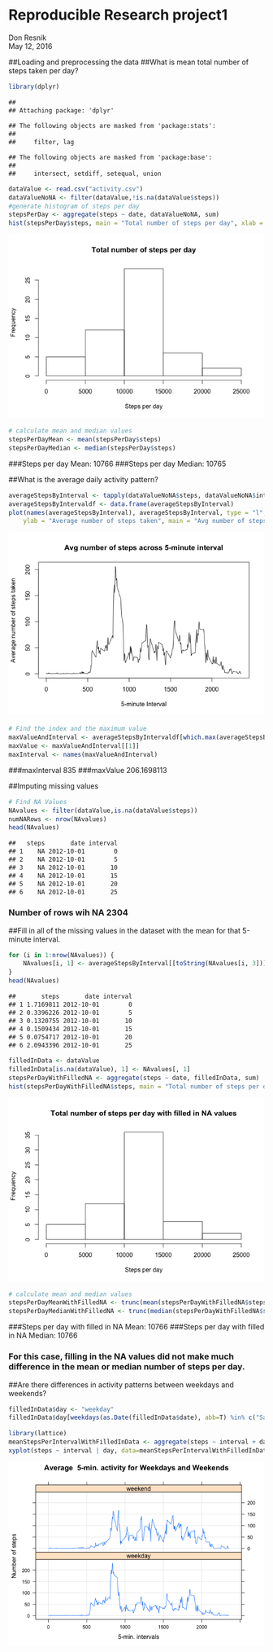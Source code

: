 # Reproducible Research project1
Don Resnik  
May 12, 2016  



##Loading and preprocessing the data
##What is mean total number of steps taken per day?

```r
library(dplyr)
```

```
## 
## Attaching package: 'dplyr'
```

```
## The following objects are masked from 'package:stats':
## 
##     filter, lag
```

```
## The following objects are masked from 'package:base':
## 
##     intersect, setdiff, setequal, union
```

```r
dataValue <- read.csv("activity.csv")
dataValueNoNA <- filter(dataValue,!is.na(dataValue$steps))
#generate histogram of steps per day
stepsPerDay <- aggregate(steps ~ date, dataValueNoNA, sum)
hist(stepsPerDay$steps, main = "Total number of steps per day", xlab = "Steps per day")
```

![](PA1_template_files/figure-html/unnamed-chunk-1-1.png)<!-- -->

```r
# calculate mean and median values
stepsPerDayMean <- mean(stepsPerDay$steps)
stepsPerDayMedian <- median(stepsPerDay$steps)
```

###Steps per day Mean:  10766
###Steps per day Median:  10765

##What is the average daily activity pattern?

```r
averageStepsByInterval <- tapply(dataValueNoNA$steps, dataValueNoNA$interval, FUN=mean)
averageStepsByIntervaldf <- data.frame(averageStepsByInterval)
plot(names(averageStepsByInterval), averageStepsByInterval, type = "l", xlab = "5-minute Interval", 
    ylab = "Average number of steps taken", main = "Avg number of steps across 5-minute interval")
```

![](PA1_template_files/figure-html/unnamed-chunk-2-1.png)<!-- -->

```r
# Find the index and the maximum value
maxValueAndInterval <- averageStepsByIntervaldf[which.max(averageStepsByIntervaldf$averageStepsByInterval),]
maxValue <- maxValueAndInterval[[1]]
maxInterval <- names(maxValueAndInterval)
```
###maxInterval 835
###maxValue 206.1698113

##Imputing missing values

```r
# Find NA Values
NAvalues <- filter(dataValue,is.na(dataValue$steps))
numNARows <- nrow(NAvalues)
head(NAvalues)
```

```
##   steps       date interval
## 1    NA 2012-10-01        0
## 2    NA 2012-10-01        5
## 3    NA 2012-10-01       10
## 4    NA 2012-10-01       15
## 5    NA 2012-10-01       20
## 6    NA 2012-10-01       25
```

### Number of rows wih NA 2304

##Fill in all of the missing values in the dataset with the mean for that 5-minute interval.

```r
for (i in 1:nrow(NAvalues)) {
    NAvalues[i, 1] <- averageStepsByInterval[[toString(NAvalues[i, 3])]]
}
head(NAvalues)
```

```
##       steps       date interval
## 1 1.7169811 2012-10-01        0
## 2 0.3396226 2012-10-01        5
## 3 0.1320755 2012-10-01       10
## 4 0.1509434 2012-10-01       15
## 5 0.0754717 2012-10-01       20
## 6 2.0943396 2012-10-01       25
```

```r
filledInData <- dataValue
filledInData[is.na(dataValue), 1] <- NAvalues[, 1]
stepsPerDayWithFilledNA <- aggregate(steps ~ date, filledInData, sum)
hist(stepsPerDayWithFilledNA$steps, main = "Total number of steps per day with filled in NA values", xlab = "Steps per day")
```

![](PA1_template_files/figure-html/unnamed-chunk-4-1.png)<!-- -->

```r
# calculate mean and median values
stepsPerDayMeanWithFilledNA <- trunc(mean(stepsPerDayWithFilledNA$steps), digits=0)
stepsPerDayMedianWithFilledNA <- trunc(median(stepsPerDayWithFilledNA$steps), digits=0)
```

###Steps per day with filled in NA Mean:  10766
###Steps per day with filled in NA Median:  10766

### For this case, filling in the NA values did not make much difference in the mean or median number of steps per day.


##Are there differences in activity patterns between weekdays and weekends?

```r
filledInData$day <- "weekday"
filledInData$day[weekdays(as.Date(filledInData$date), abb=T) %in% c("Sat","Sun")] <- "weekend"
```



```r
library(lattice)
meanStepsPerIntervalWithFilledInData <- aggregate(steps ~ interval + day, data=filledInData, FUN="mean")
xyplot(steps ~ interval | day, data=meanStepsPerIntervalWithFilledInData, type="l", grid=T, layout=c(1,2), ylab="Number of steps", xlab="5-min. intervals", main="Average  5-min. activity for Weekdays and Weekends")
```

![](PA1_template_files/figure-html/unnamed-chunk-6-1.png)<!-- -->
